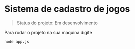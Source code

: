 <h1> Sistema de cadastro de jogos</h1>


> Status do projeto: Em desenvolvimento

Para rodar o projeto na sua maquina digite

````
node app.js
````

